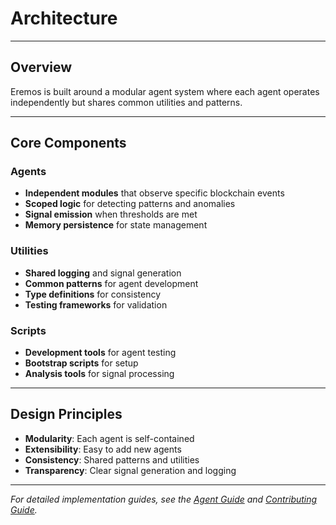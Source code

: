 # Architecture

---

## Overview

Eremos is built around a modular agent system where each agent operates independently but shares common utilities and patterns.

---

## Core Components

### Agents
- **Independent modules** that observe specific blockchain events
- **Scoped logic** for detecting patterns and anomalies
- **Signal emission** when thresholds are met
- **Memory persistence** for state management

### Utilities
- **Shared logging** and signal generation
- **Common patterns** for agent development
- **Type definitions** for consistency
- **Testing frameworks** for validation

### Scripts
- **Development tools** for agent testing
- **Bootstrap scripts** for setup
- **Analysis tools** for signal processing

---

## Design Principles

- **Modularity**: Each agent is self-contained
- **Extensibility**: Easy to add new agents
- **Consistency**: Shared patterns and utilities
- **Transparency**: Clear signal generation and logging

---

*For detailed implementation guides, see the [Agent Guide](agents.md) and [Contributing Guide](contributing.md).*
